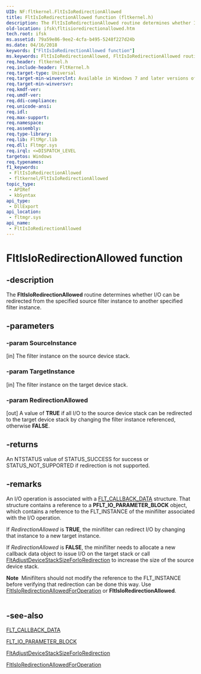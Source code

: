 ```yaml
---
UID: NF:fltkernel.FltIsIoRedirectionAllowed
title: FltIsIoRedirectionAllowed function (fltkernel.h)
description: The FltIsIoRedirectionAllowed routine determines whether I/O can be redirected from the specified source filter instance to another specified filter instance.
old-location: ifsk\fltisioredirectionallowed.htm
tech.root: ifsk
ms.assetid: 79a59e86-9ee2-4cfa-b495-5248f227d24b
ms.date: 04/16/2018
keywords: ["FltIsIoRedirectionAllowed function"]
ms.keywords: FltIsIoRedirectionAllowed, FltIsIoRedirectionAllowed routine [Installable File System Drivers], fltkernel/FltIsIoRedirectionAllowed, ifsk.fltisioredirectionallowed
req.header: fltkernel.h
req.include-header: FltKernel.h
req.target-type: Universal
req.target-min-winverclnt: Available in Windows 7 and later versions of the Windows operating system.
req.target-min-winversvr: 
req.kmdf-ver: 
req.umdf-ver: 
req.ddi-compliance: 
req.unicode-ansi: 
req.idl: 
req.max-support: 
req.namespace: 
req.assembly: 
req.type-library: 
req.lib: FltMgr.lib
req.dll: Fltmgr.sys
req.irql: <=DISPATCH_LEVEL
targetos: Windows
req.typenames: 
f1_keywords:
 - FltIsIoRedirectionAllowed
 - fltkernel/FltIsIoRedirectionAllowed
topic_type:
 - APIRef
 - kbSyntax
api_type:
 - DllExport
api_location:
 - fltmgr.sys
api_name:
 - FltIsIoRedirectionAllowed
---
```


# FltIsIoRedirectionAllowed function


## -description

The <b>FltIsIoRedirectionAllowed</b> routine determines whether I/O can be redirected from the specified source filter instance to another specified filter instance.

## -parameters

### -param SourceInstance 

[in]
The filter instance on the source device stack.

### -param TargetInstance 

[in]
The filter instance on the target device stack.

### -param RedirectionAllowed 

[out]
A value of <b>TRUE</b> if all I/O to the source device stack can be redirected to the target device stack by changing the filter instance referenced, otherwise <b>FALSE</b>.

## -returns

An NTSTATUS value of STATUS_SUCCESS for success or STATUS_NOT_SUPPORTED if redirection is not supported.

## -remarks

An I/O operation is associated with a <a href="https://docs.microsoft.com/windows-hardware/drivers/ddi/fltkernel/ns-fltkernel-_flt_callback_data">FLT_CALLBACK_DATA</a> structure. That structure contains a reference to a <b>PFLT_IO_PARAMETER_BLOCK</b> object, which contains a reference to the FLT_INSTANCE of the minifilter associated with the I/O operation. 

If <i>RedirectionAllowed</i> is <b>TRUE</b>, the minifilter can redirect I/O by changing that instance to a new target instance.

If <i>RedirectionAllowed</i> is <b>FALSE</b>, the minifilter needs to allocate a new callback data object to issue I/O on the target stack or call <a href="https://docs.microsoft.com/windows-hardware/drivers/ddi/fltkernel/nf-fltkernel-fltadjustdevicestacksizeforioredirection">FltAdjustDeviceStackSizeForIoRedirection</a> to increase the size of the source device stack.

<div class="alert"><b>Note</b>  Minifilters should not modify the reference to the FLT_INSTANCE before verifying that redirection can be done this way. Use <a href="https://docs.microsoft.com/windows-hardware/drivers/ddi/fltkernel/nf-fltkernel-fltisioredirectionallowedforoperation">FltIsIoRedirectionAllowedForOperation</a> or <b>FltIsIoRedirectionAllowed</b>. </div>
<div> </div>

## -see-also

<a href="https://docs.microsoft.com/windows-hardware/drivers/ddi/fltkernel/ns-fltkernel-_flt_callback_data">FLT_CALLBACK_DATA</a>



<a href="https://docs.microsoft.com/windows-hardware/drivers/ddi/fltkernel/ns-fltkernel-_flt_io_parameter_block">FLT_IO_PARAMETER_BLOCK</a>



<a href="https://docs.microsoft.com/windows-hardware/drivers/ddi/fltkernel/nf-fltkernel-fltadjustdevicestacksizeforioredirection">FltAdjustDeviceStackSizeForIoRedirection</a>



<a href="https://docs.microsoft.com/windows-hardware/drivers/ddi/fltkernel/nf-fltkernel-fltisioredirectionallowedforoperation">FltIsIoRedirectionAllowedForOperation</a>

